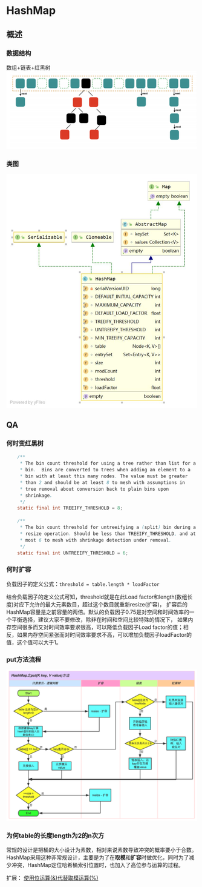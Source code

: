 # HashMap

## 概述
### 数据结构
数组+链表+红黑树
![hashmap](./hashmap.png) 
### 类图
![HashMap](./HashMap.jpg) 




## QA

### 何时变红黑树
```java
    /**
     * The bin count threshold for using a tree rather than list for a
     * bin.  Bins are converted to trees when adding an element to a
     * bin with at least this many nodes. The value must be greater
     * than 2 and should be at least 8 to mesh with assumptions in
     * tree removal about conversion back to plain bins upon
     * shrinkage.
     */
    static final int TREEIFY_THRESHOLD = 8;

    /**
     * The bin count threshold for untreeifying a (split) bin during a
     * resize operation. Should be less than TREEIFY_THRESHOLD, and at
     * most 6 to mesh with shrinkage detection under removal.
     */
    static final int UNTREEIFY_THRESHOLD = 6;
```

### 何时扩容

负载因子的定义公式：`threshold = table.length * loadFactor`

结合负载因子的定义公式可知，threshold就是在此Load factor和length(数组长度)对应下允许的最大元素数目，超过这个数目就重新resize(扩容)，
扩容后的HashMap容量是之前容量的两倍。默认的负载因子0.75是对空间和时间效率的一个平衡选择，建议大家不要修改，除非在时间和空间比较特殊的情况下，
如果内存空间很多而又对时间效率要求很高，可以降低负载因子Load factor的值；相反，如果内存空间紧张而对时间效率要求不高，可以增加负载因子loadFactor的值，这个值可以大于1。


### put方法流程
![put](./put.png) 

### 为何table的长度length为2的n次方
常规的设计是把桶的大小设计为素数，相对来说素数导致冲突的概率要小于合数。
HashMap采用这种非常规设计，主要是为了在**取模**和**扩容**时做优化，同时为了减少冲突，HashMap定位哈希桶索引位置时，也加入了高位参与运算的过程。

扩展：
[使用位运算(&)代替取模运算(%)](https://www.jianshu.com/p/439b3236717d)
